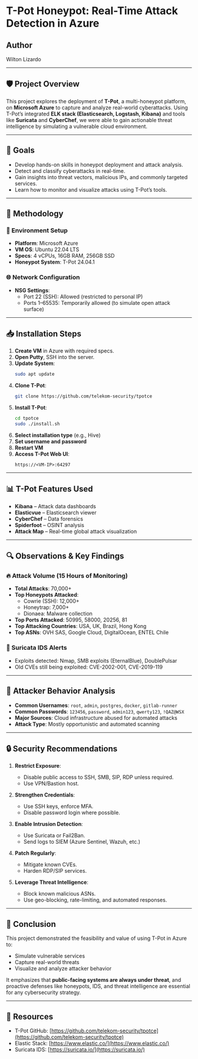 
# T-Pot Honeypot: Real-Time Attack Detection in Azure

## Author
Wilton Lizardo

---

## 🛡️ Project Overview

This project explores the deployment of **T-Pot**, a multi-honeypot platform, on **Microsoft Azure** to capture and analyze real-world cyberattacks. Using T-Pot’s integrated **ELK stack (Elasticsearch, Logstash, Kibana)** and tools like **Suricata** and **CyberChef**, we were able to gain actionable threat intelligence by simulating a vulnerable cloud environment.

---

## 🎯 Goals

- Develop hands-on skills in honeypot deployment and attack analysis.
- Detect and classify cyberattacks in real-time.
- Gain insights into threat vectors, malicious IPs, and commonly targeted services.
- Learn how to monitor and visualize attacks using T-Pot’s tools.

---

## 🧪 Methodology

### 🔧 Environment Setup

- **Platform**: Microsoft Azure
- **VM OS**: Ubuntu 22.04 LTS
- **Specs**: 4 vCPUs, 16GB RAM, 256GB SSD
- **Honeypot System**: T-Pot 24.04.1

### 🌐 Network Configuration

- **NSG Settings**:
  - Port 22 (SSH): Allowed (restricted to personal IP)
  - Ports 1–65535: Temporarily allowed (to simulate open attack surface)

---

## 📥 Installation Steps

1. **Create VM** in Azure with required specs.
2. **Open Putty**, SSH into the server.
3. **Update System**:
   ```bash
   sudo apt update
   ```
4. **Clone T-Pot**:
   ```bash
   git clone https://github.com/telekom-security/tpotce
   ```
5. **Install T-Pot**:
   ```bash
   cd tpotce
   sudo ./install.sh
   ```
6. **Select installation type** (e.g., Hive)
7. **Set username and password**
8. **Restart VM**
9. **Access T-Pot Web UI**:
   ```
   https://<VM-IP>:64297
   ```

---

## 📊 T-Pot Features Used

- **Kibana** – Attack data dashboards
- **Elasticvue** – Elasticsearch viewer
- **CyberChef** – Data forensics
- **Spiderfoot** – OSINT analysis
- **Attack Map** – Real-time global attack visualization

---

## 🔍 Observations & Key Findings

### 🔥 Attack Volume (15 Hours of Monitoring)

- **Total Attacks**: 70,000+
- **Top Honeypots Attacked**:
  - Cowrie (SSH): 12,000+
  - Honeytrap: 7,000+
  - Dionaea: Malware collection
- **Top Ports Attacked**: 50995, 58000, 20256, 81
- **Top Attacking Countries**: USA, UK, Brazil, Hong Kong
- **Top ASNs**: OVH SAS, Google Cloud, DigitalOcean, ENTEL Chile

### 🧠 Suricata IDS Alerts

- Exploits detected: Nmap, SMB exploits (EternalBlue), DoublePulsar
- Old CVEs still being exploited: CVE-2002-001, CVE-2019-119

---

## 👥 Attacker Behavior Analysis

- **Common Usernames**: `root`, `admin`, `postgres`, `docker`, `gitlab-runner`
- **Common Passwords**: `123456`, `password`, `admin123`, `qwerty123`, `!QAZ@WSX`
- **Major Sources**: Cloud infrastructure abused for automated attacks
- **Attack Type**: Mostly opportunistic and automated scanning

---

## 🔒 Security Recommendations

1. **Restrict Exposure**:
   - Disable public access to SSH, SMB, SIP, RDP unless required.
   - Use VPN/Bastion host.

2. **Strengthen Credentials**:
   - Use SSH keys, enforce MFA.
   - Disable password login where possible.

3. **Enable Intrusion Detection**:
   - Use Suricata or Fail2Ban.
   - Send logs to SIEM (Azure Sentinel, Wazuh, etc.)

4. **Patch Regularly**:
   - Mitigate known CVEs.
   - Harden RDP/SIP services.

5. **Leverage Threat Intelligence**:
   - Block known malicious ASNs.
   - Use geo-blocking, rate-limiting, and automated responses.

---

## 📌 Conclusion

This project demonstrated the feasibility and value of using T-Pot in Azure to:
- Simulate vulnerable services
- Capture real-world threats
- Visualize and analyze attacker behavior

It emphasizes that **public-facing systems are always under threat**, and proactive defenses like honeypots, IDS, and threat intelligence are essential for any cybersecurity strategy.

---

## 📎 Resources

- T-Pot GitHub: [https://github.com/telekom-security/tpotce](https://github.com/telekom-security/tpotce)
- Elastic Stack: [https://www.elastic.co/](https://www.elastic.co/)
- Suricata IDS: [https://suricata.io/](https://suricata.io/)
